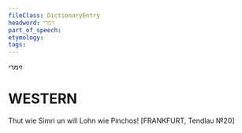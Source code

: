 ```yaml
---
fileClass: DictionaryEntry
headword: זימרי
part_of_speech: 
etymology: 
tags: 
---
```

זימרי

WESTERN
========

Thut wie Simri un will Lohn wie Pinchos!
[FRANKFURT, Tendlau №20]